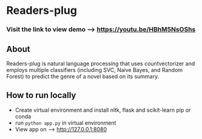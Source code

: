 # Readers-plug

### Visit the link to view demo --> https://youtu.be/HBhM5NsOShs

## About
Readers-plug is natural language processing that uses countvectorizer and employs multiple classifiers (including SVC, Naive Bayes, and Random Forest) to predict the genre of a novel based on its summary. 

## How to run locally
- Create virtual environment and install nltk, flask and scikit-learn pip or conda
- run `python app.py` in virtual environment
- View app on --> http://127.0.0.1:8080
